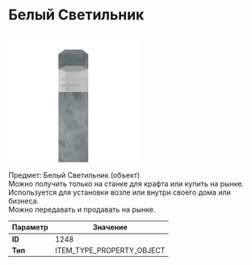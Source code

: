 # Белый Светильник

![Item Image](../img/1248.webp?raw=true)

Предмет: Белый Светильник (объект)<br>Можно получить только на станке для крафта или купить на рынке.<br>Используется для установки возле или внутри своего дома или бизнеса.<br>Можно передавать и продавать на рынке.


| Параметр | Значение |
|----------|----------|
| **ID** | 1248 |
| **Тип** | ITEM_TYPE_PROPERTY_OBJECT |


